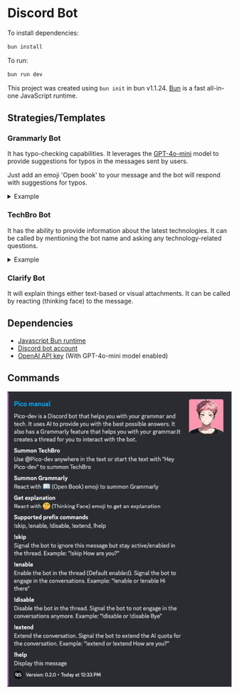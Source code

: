 # Discord Bot

To install dependencies:

```bash
bun install
```

To run:

```bash
bun run dev
```

This project was created using `bun init` in bun v1.1.24. [Bun](https://bun.sh) is a fast all-in-one JavaScript runtime.

## Strategies/Templates

### Grammarly Bot

It has typo-checking capabilities. It leverages the [GPT-4o-mini](https://openai.com) model to provide suggestions for
typos in the messages sent by users.

Just add an emoji 'Open book' to your message and the bot will respond with suggestions for typos.

<details>
<summary>Example</summary>

![grammarly-example.png](images/grammarly-example.png)
</details>

### TechBro Bot

It has the ability to provide information about the latest technologies. It can be called by mentioning the bot name and
asking any technology-related questions.

<details>
<summary>Example</summary>

![tech-bro-example.png](images/tech-bro-example.png)
</details>

### Clarify Bot

It will explain things either text-based or visual attachments. It can be called by reacting (thinking face) to the message.


## Dependencies

- [Javascript Bun runtime](https://bun.sh)
- [Discord bot account](https://discord.com/developers/applications)
- [OpenAI API key](https://openai.com) (With GPT-4o-mini model enabled)


## Commands
![help.png](images/help.png)
